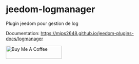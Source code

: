 # jeedom-logmanager

Plugin jeedom pour gestion de log

Documentation: <https://mips2648.github.io/jeedom-plugins-docs/logmanager>

<a href="https://www.buymeacoffee.com/mips2648" target="_blank"><img src="https://cdn.buymeacoffee.com/buttons/default-orange.png" alt="Buy Me A Coffee" height="41" width="174"></a>
